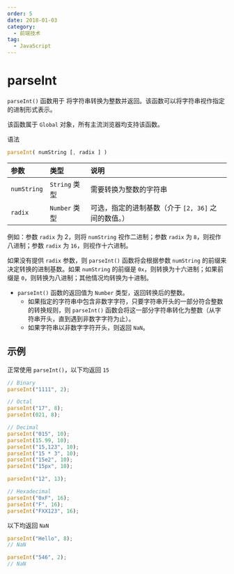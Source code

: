 ```yaml
---
order: 5
date: 2018-01-03
category:
  - 前端技术
tag:
  - JavaScript
---
```


# parseInt

`parseInt()` 函数用于 将字符串转换为整数并返回。该函数可以将字符串视作指定的进制形式表示。

该函数属于 `Global` 对象，所有主流浏览器均支持该函数。

语法

```js
parseInt( numString [, radix ] )
```

| 参数        | 类型          | 说明                                                |
| :---------- | :------------ | :-------------------------------------------------- |
| `numString` | `String` 类型 | 需要转换为整数的字符串                              |
| `radix`     | `Number` 类型 | 可选，指定的进制基数（介于 `[2, 36]` 之间的数值。） |

例如：参数 `radix` 为 2，则将 `numString` 视作二进制；参数 `radix` 为 `8`，则视作八进制；参数 `radix` 为 `16`，则视作十六进制。

如果没有提供 `radix` 参数，则 `parseInt()` 函数将会根据参数 `numString` 的前缀来决定转换的进制基数。如果 `numString` 的前缀是 `0x`，则转换为十六进制；如果前缀是 `0`，则转换为八进制；其他情况均转换为十进制。

- `parseInt()` 函数的返回值为 `Number` 类型，返回转换后的整数。
  - 如果指定的字符串中包含非数字字符，只要字符串开头的一部分符合整数的转换规则，则 `parseInt()` 函数会将这一部分字符串转化为整数（从字符串开头，直到遇到非数字字符为止）。
  - 如果字符串以非数字字符开头，则返回 `NaN`。

## 示例

正常使用 `parseInt()`，以下均返回 `15`

```js
// Binary
parseInt("1111", 2);

// Octal
parseInt("17", 8);
parseInt(021, 8);

// Decimal
parseInt("015", 10);
parseInt(15.99, 10);
parseInt("15,123", 10);
parseInt("15 * 3", 10);
parseInt("15e2", 10);
parseInt("15px", 10);

parseInt("12", 13);

// Hexadecimal
parseInt("0xF", 16);
parseInt("F", 16);
parseInt("FXX123", 16);
```

以下均返回 `NaN`

```js
parseInt("Hello", 8);
// NaN

parseInt("546", 2);
// NaN
```

